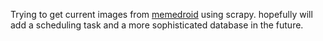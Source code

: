 Trying to get current images from [memedroid](https://www.memedroid.com/) using scrapy.
hopefully will add a scheduling task and a more sophisticated database in the future.